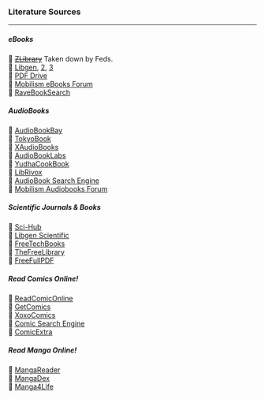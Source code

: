 ### Literature Sources

* * *

##### eBooks

🔸 <del>[ZLibrary](https://b-ok.cc/)</del> Taken down by Feds.  
🔸 [Libgen](https://libgen.rs/), [2](https://libgen.is/), [3](https://libgen.st/)  
🔸 [PDF Drive](https://www.pdfdrive.com/)  
🔸 [Mobilism eBooks Forum](https://forum.mobilism.org/viewforum.php?f=106)  
🔸 [RaveBookSearch](https://ravebooksearch.com/?q=%s)

##### AudioBooks

🔸 [AudioBookBay](http://audiobookbay.se/)  
🔸 [TokyoBook](https://tokybook.com/)  
🔸 [XAudioBooks](https://xaudiobooks.com/)  
🔸 [AudioBookLabs](https://audiobooklabs.com/)  
🔸 [YudhaCookBook](https://yudhacookbook.my.id/)  
🔸 [LibRivox](https://librivox.org/)  
🔸 [AudioBook Search Engine](https://cse.google.com/cse?cx=006516753008110874046:cwbbza56vhd)  
🔸 [Mobilism Audiobooks Forum](https://forum.mobilism.me/viewforum.php?f=124)

##### Scientific Journals & Books

🔸 [Sci-Hub](https://sci-hub.se/)  
🔸 [Libgen Scientific](https://libgen.rs/scimag/)  
🔸 [FreeTechBooks](https://www.freetechbooks.com/)  
🔸 [TheFreeLibrary](https://www.thefreelibrary.com/)  
🔸 [FreeFullPDF](https://freefullpdf.com/#gsc.tab=0)

##### Read Comics Online!

🔸 [ReadComicOnline](https://readcomiconline.li/)  
🔸 [GetComics](https://getcomics.info/)  
🔸 [XoxoComics](https://xoxocomics.com/)  
🔸 [Comic Search Engine](https://cse.google.com/cse?cx=006516753008110874046:p4hgytyrohg)  
🔸 [ComicExtra](https://www.comicextra.com/)

##### Read Manga Online!

🔸 [MangaReader](https://mangareader.to/)  
🔸 [MangaDex](https://mangadex.org/)  
🔸 [Manga4Life](https://manga4life.com/)